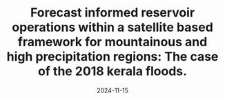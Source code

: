 ---
title: "Forecast informed reservoir operations within a satellite based framework for mountainous and high precipitation regions: The case of the 2018 kerala floods."

collection: publications

category: manuscripts

permalink: /publication/2024-forecasting-informed-reservoir-operations
date: 2024-11-15
venue: 'Journal of Hydrologic Engineering'
citation: 'Das, P., S. Suresh, F. Hossain, V. Balakrishnan, J. P J, H. Lee, M. Laverde, K. Hosen, C. Meechaiya, and P. Towashiraporn. Forecast informed reservoir operations within a satellite based framework for mountainous and high precipitation regions: The case of the 2018 kerala floods. ASCE Journal of Hydrologic Engineering (in revision), 2024.'
---